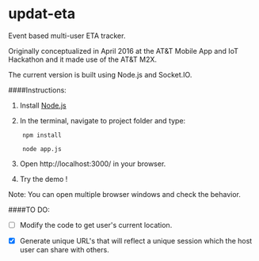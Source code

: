 # updat-eta


Event based multi-user ETA tracker.

Originally conceptualized in April 2016 at the AT&T Mobile App and IoT Hackathon and it made use of the AT&T M2X.

The current version is built using Node.js and Socket.IO.


####Instructions:

1) Install [Node.js](https://nodejs.org/en/download/)

2) In the terminal, navigate to project folder and type:

```
    npm install

    node app.js
```

3) Open http://localhost:3000/ in your browser.

4) Try the demo !

Note: You can open multiple browser windows and check the behavior.


####TO DO:

- [ ] Modify the code to get user's current location.

- [x] Generate unique URL's that will reflect a unique session which the host user can share with others.
